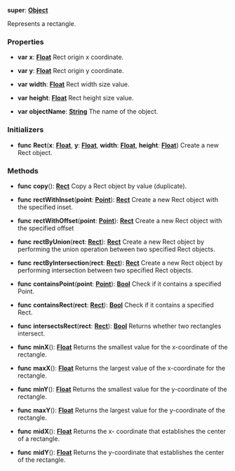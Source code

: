 **super**: **[Object](../gravity/object.md)**

Represents a rectangle.

### Properties

* **var** **x**: **[Float](../gravity/float.md)**
Rect origin x coordinate.

* **var** **y**: **[Float](../gravity/float.md)**
Rect origin y coordinate.

* **var** **width**: **[Float](../gravity/float.md)**
Rect width size value.

* **var** **height**: **[Float](../gravity/float.md)**
Rect height size value.

* **var** **objectName**: **[String](../gravity/string.md)**
The name of the object.



### Initializers

* **func** **Rect**(**x**: **[Float](../gravity/float.md)**, **y**: **[Float](../gravity/float.md)**, **width**: **[Float](../gravity/float.md)**, **height**: **[Float](../gravity/float.md)**)
Create a new Rect object.



### Methods

* **func** **copy**(): <strong>[Rect](Rect.md)</strong> 
Copy a Rect object by value (duplicate).

* **func** **rectWithInset**(**point**: **[Point](Point.md)**): <strong>[Rect](Rect.md)</strong> 
Create a new Rect object with the specified inset.

* **func** **rectWithOffset**(**point**: **[Point](Point.md)**): <strong>[Rect](Rect.md)</strong> 
Create a new Rect object with the specified offset

* **func** **rectByUnion**(**rect**: **[Rect](Rect.md)**): <strong>[Rect](Rect.md)</strong> 
Create a new Rect object by performing the union operation between two specified Rect objects.

* **func** **rectByIntersection**(**rect**: **[Rect](Rect.md)**): <strong>[Rect](Rect.md)</strong> 
Create a new Rect object by performing intersection between two specified Rect objects.

* **func** **containsPoint**(**point**: **[Point](Point.md)**): <strong>[Bool](../gravity/bool.md)</strong> 
Check if it contains a specified Point.

* **func** **containsRect**(**rect**: **[Rect](Rect.md)**): <strong>[Bool](../gravity/bool.md)</strong> 
Check if it contains a specified Rect.

* **func** **intersectsRect**(**rect**: **[Rect](Rect.md)**): <strong>[Bool](../gravity/bool.md)</strong> 
Returns whether two rectangles intersect.

* **func** **minX**(): <strong>[Float](../gravity/float.md)</strong> 
Returns the smallest value for the x-coordinate of the rectangle.

* **func** **maxX**(): <strong>[Float](../gravity/float.md)</strong> 
Returns the largest value of the x-coordinate for the rectangle.

* **func** **minY**(): <strong>[Float](../gravity/float.md)</strong> 
Returns the smallest value for the y-coordinate of the rectangle.

* **func** **maxY**(): <strong>[Float](../gravity/float.md)</strong> 
Returns the largest value for the y-coordinate of the rectangle.

* **func** **midX**(): <strong>[Float](../gravity/float.md)</strong> 
Returns the x- coordinate that establishes the center of a rectangle.

* **func** **midY**(): <strong>[Float](../gravity/float.md)</strong> 
Returns the y-coordinate that establishes the center of the rectangle.





